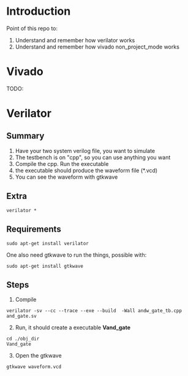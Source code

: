 # Introduction

Point of this repo to:
1. Understand and remember how verilator works
2. Understand and remember how vivado non_project_mode works

# Vivado 
TODO:

# Verilator
## Summary 

1. Have your two system verilog file, you want to simulate
2. The testbench is on "cpp", so you can use anything you want
3. Compile the cpp. Run the executable
4. the executable should produce the waveform file (*.vcd)
5. You can see the waveform with gtkwave


## Extra

```
verilator *
```
## Requirements

```
sudo apt-get install verilator
```

One also need gtkwave to run the things, possible with:

```
sudo apt-get install gtkwave
```


## Steps


1. Compile

```
verilator -sv --cc --trace --exe --build  -Wall andw_gate_tb.cpp and_gate.sv

```

2. Run, it should create a executable **Vand_gate**

```
cd ./obj_dir
Vand_gate
```

3. Open the gtkwave 

```
gtkwave waveform.vcd
```
